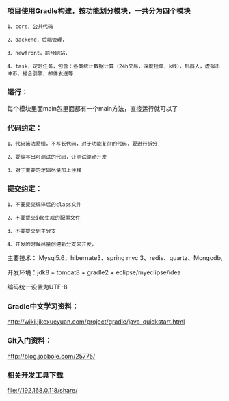### 项目使用Gradle构建，按功能划分模块，一共分为四个模块

    1、core，公共代码

    2、backend，后端管理，

    3、newfront，前台网站，

    4、task，定时任务，包含：各类统计数据计算（24h交易，深度挂单，k线），机器人，虚拟币冲币，撮合引擎，邮件发送等.

### 运行：

每个模块里面main包里面都有一个main方法，直接运行就可以了

### 代码约定：

	1、代码简洁易懂，不写长代码，对于功能复杂的代码，要进行拆分

	2、要编写出可测试的代码，让测试驱动开发

	3、对于重要的逻辑尽量加上注释

### 提交约定：

	1、不要提交编译后的class文件

	2、不要提交ide生成的配置文件

	3、不要提交到主分支

	4、开发的时候尽量创建新分支来开发，


主要技术： Mysql5.6，hibernate3、spring mvc 3、redis、quartz、Mongodb,

开发环境：jdk8 + tomcat8 + gradle2 + eclipse/myeclipse/idea

编码统一设置为UTF-8


### Gradle中文学习资料：

<a href="http://wiki.jikexueyuan.com/project/gradle/java-quickstart.html" target="_blank">http://wiki.jikexueyuan.com/project/gradle/java-quickstart.html</a>

### Git入门资料：

<a href="http://blog.jobbole.com/25775/" target="_blank">http://blog.jobbole.com/25775/</a>

### 相关开发工具下载

<a href="file://192.168.0.118/share/" target="_blank">file://192.168.0.118/share/</a>



